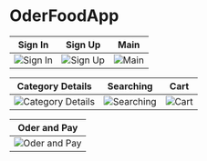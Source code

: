 
# OderFoodApp

| Sign In | Sign Up | Main |
|---|---|---|
| ![Sign In](https://github.com/Nhatttk/OderFoodApp/assets/105931882/5f3e5311-5beb-4f4b-8d60-1db07cad12f4) | ![Sign Up](https://github.com/Nhatttk/OderFoodApp/assets/105931882/a09ab532-bcaa-4b93-bc92-f4e18bf9a734) | ![Main](https://github.com/Nhatttk/OderFoodApp/assets/105931882/f56ff288-fcc0-4ef9-a78c-6dc195ee89a5) |

| Category Details | Searching | Cart |
|---|---|---|
| ![Category Details](https://github.com/Nhatttk/OderFoodApp/assets/105931882/4b2f163c-7b9d-4043-8188-34f24f35b7cf) | ![Searching](https://github.com/Nhatttk/OderFoodApp/assets/105931882/996d630a-dc83-4799-9a26-2906443a373b) | ![Cart](https://github.com/Nhatttk/OderFoodApp/assets/105931882/122d8531-cef1-44d0-ba7c-b189903fffcf) |

| Oder and Pay |
|---|
| ![Oder and Pay](https://github.com/Nhatttk/OderFoodApp/assets/105931882/f7f2adec-b378-4dd1-a062-4dd68216845e) |

